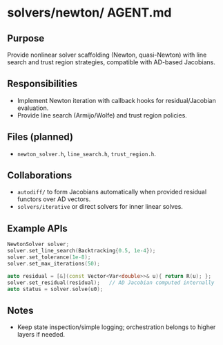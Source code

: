 # solvers/newton/ AGENT.md

## Purpose
Provide nonlinear solver scaffolding (Newton, quasi-Newton) with line search and trust region strategies, compatible with AD-based Jacobians.

## Responsibilities
- Implement Newton iteration with callback hooks for residual/Jacobian evaluation.
- Provide line search (Armijo/Wolfe) and trust region policies.

## Files (planned)
- `newton_solver.h`, `line_search.h`, `trust_region.h`.

## Collaborations
- `autodiff/` to form Jacobians automatically when provided residual functors over AD vectors.
- `solvers/iterative` or direct solvers for inner linear solves.

## Example APIs
```cpp
NewtonSolver solver;
solver.set_line_search(Backtracking{0.5, 1e-4});
solver.set_tolerance(1e-8);
solver.set_max_iterations(50);

auto residual = [&](const Vector<Var<double>>& u){ return R(u); };
solver.set_residual(residual);   // AD Jacobian computed internally
auto status = solver.solve(u0);
```

## Notes
- Keep state inspection/simple logging; orchestration belongs to higher layers if needed.

